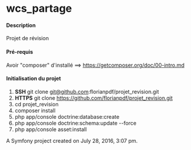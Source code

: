 wcs_partage
===========

#### Description
Projet de révision

#### Pré-requis
Avoir "composer" d'installé ==> https://getcomposer.org/doc/00-intro.md

#### Initialisation du projet

1. **SSH** git clone git@github.com:florianpdf/projet_revision.git
2. **HTTPS** git clone https://github.com/florianpdf/projet_revision.git
3. cd projet_revision
4. composer install
5. php app/console doctrine:database:create
6. php app/console doctrine:schema:update --force
7. php app/console asset:install

A Symfony project created on July 28, 2016, 3:07 pm.
